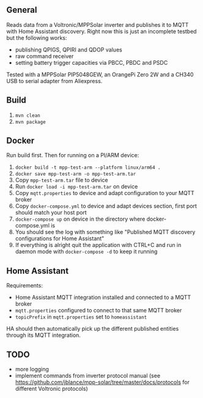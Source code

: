 ## General
Reads data from a Voltronic/MPPSolar inverter and publishes it to MQTT with Home Assistant discovery.
Right now this is just an incomplete testbed but the following works:
- publishing QPIGS, QPIRI and QDOP values
- raw command receiver
- setting battery trigger capacities via PBCC, PBDC and PSDC

Tested with a MPPSolar PIP5048GEW, an OrangePi Zero 2W and a CH340 USB to serial adapter from Aliexpress.

## Build
1. `mvn clean`
2. `mvn package`

## Docker
Run build first. Then for running on a PI/ARM device:
1. `docker build -t mpp-test-arm --platform linux/arm64 .` 
2. `docker save mpp-test-arm -o mpp-test-arm.tar`
3. Copy `mpp-test-arm.tar` file to device
4. Run `docker load -i mpp-test-arm.tar` on device
5. Copy `mqtt.properties` to device and adapt configuration to your MQTT broker
6. Copy `docker-compose.yml` to device and adapt devices section, first port should match your host port
7. `docker-compose up` on device in the directory where docker-compose.yml is
8. You should see the log with something like "Published MQTT discovery configurations for Home Assistant"
9. If everything is alright quit the application with CTRL+C and run in daemon mode with `docker-compose -d` to keep it running

## Home Assistant
Requirements:
- Home Assistant MQTT integration installed and connected to a MQTT broker
- `mqtt.properties` configured to connect to that same MQTT broker
- `topicPrefix` in `mqtt.properties` set to `homeassistant`

HA should then automatically pick up the different published entities through its MQTT integration.

## TODO
- more logging
- implement commands from inverter protocol manual (see https://github.com/jblance/mpp-solar/tree/master/docs/protocols for different Voltronic protocols)